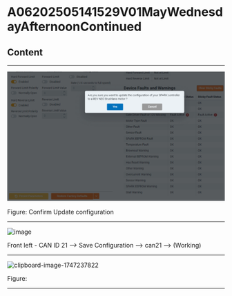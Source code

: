 # A06202505141529V01MayWednesdayAfternoonContinued

## Content

____

![image](/static/images/confirmUpdateNotice.png)

Figure: Confirm Update configuration

____

![image](https://github.com/user-attachments/assets/59d34589-6a0a-4e1f-aeb2-aa547a51f16c)

Front left  - CAN ID 21 --> Save Configuration -->  can21 --> (Working)

____

![clipboard-image-1747237822](https://github.com/user-attachments/assets/a4da9863-5402-4c8e-b02c-ecd4c24db59a)

Figure:

____

